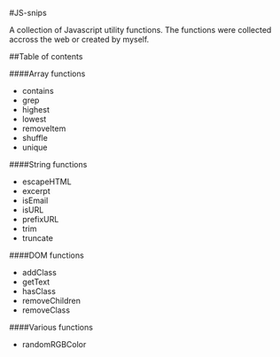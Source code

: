 #JS-snips

A collection of Javascript utility functions. 
The functions were collected accross the web or created by myself.

##Table of contents

####Array functions
- contains
- grep
- highest
- lowest
- removeItem
- shuffle
- unique

####String functions
- escapeHTML
- excerpt
- isEmail
- isURL
- prefixURL
- trim
- truncate

####DOM functions
- addClass
- getText
- hasClass
- removeChildren
- removeClass

####Various functions
- randomRGBColor